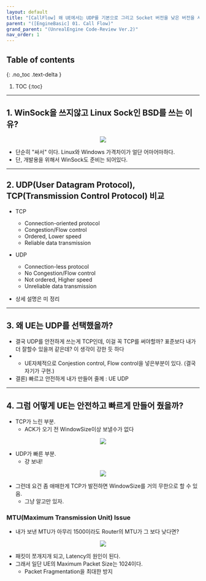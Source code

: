 ```yaml
---
layout: default
title: "[CallFlow] 왜 UE에서는 UDP를 기본으로 그리고 Socket 버전을 낮은 버전을 사용할까?"
parent: "([EngineBasic] 01. Call Flow)"
grand_parent: "(UnrealEngine Code-Review Ver.2)"
nav_order: 1
---
```


## Table of contents
{: .no_toc .text-delta }

1. TOC
{:toc}

---

## 1. WinSock을 쓰지않고 Linux Sock인 BSD를 쓰는 이유?

<p align="center">
  <img src="https://taehyungs-programming-blog.github.io/blog/assets/images/unreal/engine_net_study/01.04_01.png"/>
</p>

* 단순히 "싸서" 이다. Linux와 Windows 가격차이가 얼단 어마어마하다.
* 단, 개발용을 위해서 WinSock도 준비는 되어있다.

---

## 2. UDP(User Datagram Protocol), TCP(Transmission Control Protocol) 비교

* TCP	
    * Connection-oriented protocol
    * Congestion/Flow control
    * Ordered, Lower speed
    * Reliable data transmission
* UDP
    * Connection-less protocol
    * No Congestion/Flow control
    * Not ordered, Higher speed
    * Unreliable data transmission

* 상세 설명은 미 정리

---

## 3. 왜 UE는 UDP를 선택했을까?

* 결국 UDP를 안전하게 쓰는게 TCP인데, 이걸 꼭 TCP를 써야할까? 표준보다 내가 더 잘할수 있을꺼 같은데? 이 생각이 강한 듯 하다
* + UE자체적으로 Conjestion control, Flow control을 넣은부분이 있다. (결국 자기가 구현.)
* 결론) 빠르고 안전하게 내가 만들어 줄께 : UE UDP

---

## 4. 그럼 어떻게 UE는 안전하고 빠르게 만들어 줬을까?

* TCP가 느린 부분.
    * ACK가 오기 전 WindowSize이상 보낼수가 없다

<p align="center">
  <img src="https://taehyungs-programming-blog.github.io/blog/assets/images/unreal/engine_net_study/01.04_02.png"/>
</p>

* UDP가 빠른 부분.
    * 걍 보내!

<p align="center">
  <img src="https://taehyungs-programming-blog.github.io/blog/assets/images/unreal/engine_net_study/01.04_03.png"/>
</p>

* 그런데 요건 좀 애매한게 TCP가 발전하면 WindowSize를 거의 무한으로 할 수 있음.
    * 그냥 알고만 있자.

### MTU(Maximum Transmission Unit) Issue

* 내가 보낸 MTU가 아무리 1500이라도 Router의 MTU가 그 보다 낮다면?

<p align="center">
  <img src="https://taehyungs-programming-blog.github.io/blog/assets/images/unreal/engine_net_study/01.04_04.png"/>
</p>

* 패킷이 쪼개지개 되고, Latency의 원인이 된다.
* 그래서 일단 UE의 Maximum Packet Size는 1024이다.
    * Packet Fragmentation을 최대한 방지

